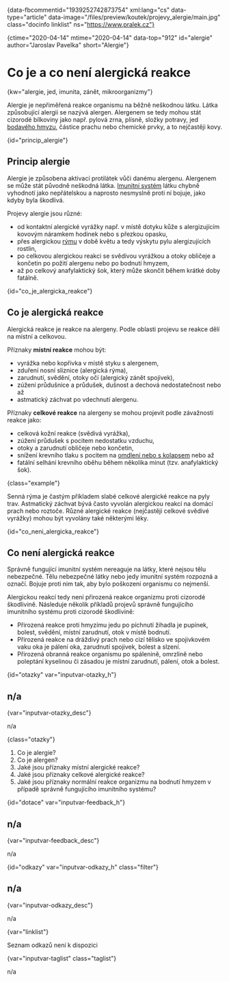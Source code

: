 
{data-fbcommentid="1939252742873754" xml:lang="cs" data-type="article" data-image="/files/preview/koutek/projevy_alergie/main.jpg" class="docinfo linklist" ns="https://www.pralek.cz"}

{ctime="2020-04-14" mtime="2020-04-14" data-top="912" id="alergie" author="Jaroslav Pavelka" short="Alergie"}

# Co je a co není alergická reakce

<!-- generated attribute kw by user_updatekw.sh on 2021-11-10, do not edit -->

{kw="alergie, jed, imunita, zánět, mikroorganizmy"}

Alergie je nepřiměřená reakce organismu na běžně neškodnou látku. Látka způsobující alergii se nazývá alergen. Alergenem se tedy mohou stát cizorodé bílkoviny jako např. pylová zrna, plísně, složky potravy, jed [bodavého hmyzu][1], částice prachu nebo chemické prvky, a to nejčastěji kovy.

{id="princip_alergie"}

## Princip alergie

Alergie je způsobena aktivací protilátek vůči danému alergenu. Alergenem se může stát původně neškodná látka. [Imunitní systém][2] látku chybně vyhodnotí jako nepřátelskou a naprosto nesmyslně proti ní bojuje, jako kdyby byla škodlivá.

Projevy alergie jsou různé:

  * od kontaktní alergické vyrážky např. v místě dotyku kůže s alergizujícím kovovým náramkem hodinek nebo s přezkou opasku,
  * přes alergickou [rýmu][3] v době květu a tedy výskytu pylu alergizujících rostlin,
  * po celkovou alergickou reakci se svědivou vyrážkou a otoky obličeje a končetin po požití alergenu nebo po bodnutí hmyzem,
  * až po celkový anafylaktický šok, který může skončit během krátké doby fatálně.

{id="co\_je\_alergicka_reakce"}

## Co je alergická reakce

Alergická reakce je reakce na alergeny. Podle oblasti projevu se reakce dělí na místní a celkovou.

Příznaky **místní reakce** mohou být:

  * vyrážka nebo kopřivka v místě styku s alergenem,
  * zduření nosní sliznice (alergická rýma),
  * zarudnutí, svědění, otoky očí (alergický zánět spojivek),
  * zúžení průdušnice a průdušek, dušnost a dechová nedostatečnost nebo až
  * astmatický záchvat po vdechnutí alergenu.

Příznaky **celkové reakce** na alergeny se mohou projevit podle závažnosti reakce jako:

  * celková kožní reakce (svědivá vyrážka),
  * zúžení průdušek s pocitem nedostatku vzduchu,
  * otoky a zarudnutí obličeje nebo končetin,
  * snížení krevního tlaku s pocitem na [omdlení nebo s kolapsem][4] nebo až
  * fatální selhání krevního oběhu během několika minut (tzv. anafylaktický šok).

{class="example"}

Senná rýma je častým příkladem slabé celkové alergické reakce na pyly trav. Astmatický záchvat bývá často vyvolán alergickou reakcí na domácí prach nebo roztoče. Různé alergické reakce (nejčastěji celkové svědivé vyrážky) mohou být vyvolány také některými léky.

{id="co\_neni\_alergicka_reakce"}

## Co není alergická reakce

Správně fungující imunitní systém nereaguje na látky, které nejsou tělu nebezpečné. Tělu nebezpečné látky nebo jedy imunitní systém rozpozná a označí. Bojuje proti nim tak, aby bylo poškození organismu co nejmenší.

Alergickou reakcí tedy není přirozená reakce organizmu proti cizorodé škodlivině. Následuje několik příkladů projevů správně fungujícího imunitního systému proti cizorodé škodlivině:

  * Přirozená reakce proti hmyzímu jedu po píchnutí žihadla je pupínek, bolest, svědění, místní zarudnutí, otok v místě bodnutí.
  * Přirozená reakce na dráždivý prach nebo cizí tělísko ve spojivkovém vaku oka je pálení oka, zarudnutí spojivek, bolest a slzení.
  * Přirozená obranná reakce organismu po spálenině, omrzlině nebo poleptání kyselinou či zásadou je místní zarudnutí, pálení, otok a bolest.

{id="otazky" var="inputvar-otazky_h"}

## n/a

{var="inputvar-otazky_desc"}

n/a

{class="otazky"}

  1. Co je alergie?
  2. Co je alergen?
  3. Jaké jsou příznaky místní alergické reakce?
  4. Jaké jsou příznaky celkové alergické reakce?
  5. Jaké jsou příznaky normální reakce organizmu na bodnutí hmyzem v případě správně fungujícího imunitního systému?

{id="dotace" var="inputvar-feedback_h"}

## n/a

{var="inputvar-feedback_desc"}

n/a

{id="odkazy" var="inputvar-odkazy_h" class="filter"}

## n/a

{var="inputvar-odkazy_desc"}

n/a

{var="linklist"}

Seznam odkazů není k dispozici

{var="inputvar-taglist" class="taglist"}

n/a

 [1]: jedovate_zvire
 [2]: imunita
 [3]: ryma
 [4]: kolaps

